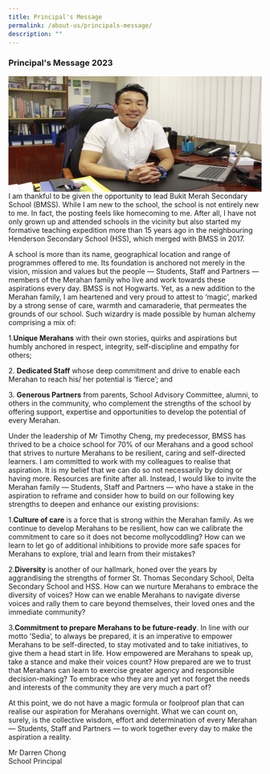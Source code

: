 ```yaml
---
title: Principal's Message
permalink: /about-us/principals-message/
description: ""
---
```

### Principal's Message 2023

<img src="/images/Darren Chong P.jpg" style="width:1900px;height:230px;margin-right:15px;" align = "left"> 

I am thankful to be given the opportunity to lead Bukit Merah Secondary School (BMSS). While I am new to the school, the school is not entirely new to me. In fact, the posting feels like homecoming to me. After all, I have not only grown up and attended schools in the vicinity but also started my formative teaching expedition more than 15 years ago in the neighbouring Henderson Secondary School (HSS), which merged with BMSS in 2017.
 
A school is more than its name, geographical location and range of programmes offered to me. Its foundation is anchored not merely in the vision, mission and values but the people — Students, Staff and Partners — members of the Merahan family who live and work towards these aspirations every day. BMSS is not Hogwarts. Yet, as a new addition to the Merahan family, I am heartened and very proud to attest to ‘magic’, marked by a strong sense of care, warmth and camaraderie, that permeates the grounds of our school. Such wizardry is made possible by human alchemy comprising a mix of:


1.**Unique Merahans** with their own stories, quirks and aspirations but humbly anchored in respect, integrity, self-discipline and empathy for others;

2. **Dedicated Staff** whose deep commitment and drive to enable each Merahan to reach his/ her potential is ‘fierce’; and

3. **Generous Partners** from parents, School Advisory Committee, alumni, to others in the community, who complement the strengths of the school by offering support, expertise and opportunities to develop the potential of every Merahan.

Under the leadership of Mr Timothy Cheng, my predecessor, BMSS has thrived to be a choice school for 70% of our Merahans and a good school that strives to nurture Merahans to be resilient, caring and self-directed learners. I am committed to work with my colleagues to realise that aspiration. It is my belief that we can do so not necessarily by doing or having more. Resources are finite after all. Instead, I would like to invite the Merahan family — Students, Staff and Partners — who have a stake in the aspiration to reframe and consider how to build on our following key strengths to deepen and enhance our existing provisions:


1.**Culture of care** is a force that is strong within the Merahan family. As we continue to develop Merahans to be resilient, how can we calibrate the commitment to care so it does not become mollycoddling? How can we learn to let go of additional inhibitions to provide more safe spaces for Merahans to explore, trial and learn from their mistakes?

2.**Diversity** is another of our hallmark, honed over the years by aggrandising the strengths of former St. Thomas Secondary School, Delta Secondary School and HSS. How can we nurture Merahans to embrace the diversity of voices? How can we enable Merahans to navigate diverse voices and rally them to care beyond themselves, their loved ones and the immediate community?

3.**Commitment to prepare Merahans to be future-ready**. In line with our motto ’Sedia’, to always be prepared, it is an imperative to empower Merahans to be self-directed, to stay motivated and to take initiatives, to give them a head start in life. How empowered are Merahans to speak up, take a stance and make their voices count? How prepared are we to trust that Merahans can learn to exercise greater agency and responsible decision-making? To embrace who they are and yet not forget the needs and interests of the community they are very much a part of?

At this point, we do not have a magic formula or foolproof plan that can realise our aspiration for Merahans overnight. What we can count on, surely, is the collective wisdom, effort and determination of every Merahan — Students, Staff and Partners — to work together every day to make the aspiration a reality.

Mr Darren Chong<br>School Principal